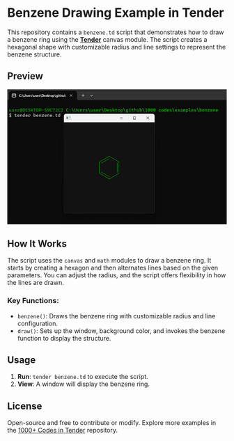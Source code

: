 # Benzene Drawing Example in Tender

This repository contains a `benzene.td` script that demonstrates how to draw a benzene ring using the [**Tender**](https://github.com/2dprototype/tender) canvas module. The script creates a hexagonal shape with customizable radius and line settings to represent the benzene structure.

## Preview

![Benzene Structure](./preview.png)

## How It Works

The script uses the `canvas` and `math` modules to draw a benzene ring. It starts by creating a hexagon and then alternates lines based on the given parameters. You can adjust the radius, and the script offers flexibility in how the lines are drawn.

### Key Functions:
- `benzene()`: Draws the benzene ring with customizable radius and line configuration.
- `draw()`: Sets up the window, background color, and invokes the benzene function to display the structure.

## Usage

1. **Run**: `tender benzene.td` to execute the script.
2. **View**: A window will display the benzene ring.

## License

Open-source and free to contribute or modify. Explore more examples in the [1000+ Codes in Tender](https://github.com/IHEfty/1000-Codes-in-Tender/) repository.
